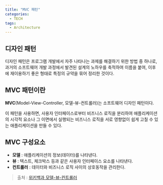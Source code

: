 ```yaml
--- 
title: "MVC 패턴"
categories:
  - TECH
tags:
  - Architecture
---
```


## 디자인 패턴
디자인 패턴은 프로그램 개발에서 자주 나타나는 과제를 해결하기 위한 방법 중 하나로, 과거의 소프트웨어 개발 과정에서 발견된 설계의 노하우를 축적하여 이름을 붙여, 이후에 재이용하기 좋은 형태로 특정의 규약을 묶어 정리한 것이다.

## MVC 패턴이란
**MVC**(Model-View-Controller, 모델-뷰-컨트롤러)는 소프트웨어 디자인 패턴이다.

이 패턴을 사용하면, 사용자 인터페이스로부터 비즈니스 로직을 분리하여 애플리케이션의 시각적 요소나 그 이면에서 실행되는 비즈니스 로직을 서로 영향없이 쉽게 고칠 수 있는 애플리케이션을 만들 수 있다.

## MVC 구성요소
- **모델** : 애플리케이션의 정보(데이터)를 나타낸다.
- **뷰** : 텍스트, 체크박스 등과 같은 사용자 인터페이스 요소를 나타낸다.
- **컨트롤러** : 데이터와 비즈니스 로직 사이의 상호동작을 관리한다.

> 출처 : [위키백과 모델-뷰-컨트롤러](https://ko.wikipedia.org/wiki/모델-뷰-컨트롤러)
